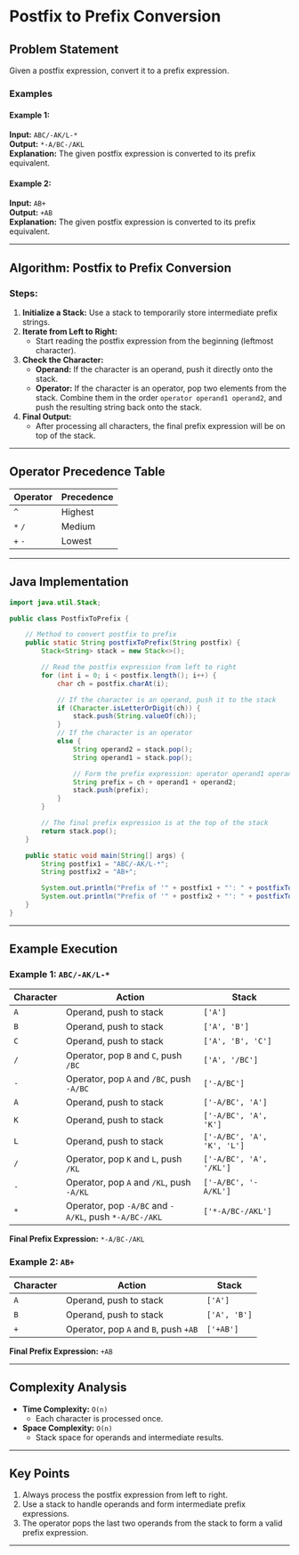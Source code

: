 # Postfix to Prefix Conversion

## Problem Statement
Given a postfix expression, convert it to a prefix expression.

### Examples

#### Example 1:
**Input:** `ABC/-AK/L-*`  
**Output:** `*-A/BC-/AKL`  
**Explanation:** The given postfix expression is converted to its prefix equivalent.

#### Example 2:
**Input:** `AB+`  
**Output:** `+AB`  
**Explanation:** The given postfix expression is converted to its prefix equivalent.

---

## Algorithm: Postfix to Prefix Conversion

### Steps:
1. **Initialize a Stack:** Use a stack to temporarily store intermediate prefix strings.
2. **Iterate from Left to Right:**
   - Start reading the postfix expression from the beginning (leftmost character).
3. **Check the Character:**
   - **Operand:** If the character is an operand, push it directly onto the stack.
   - **Operator:** If the character is an operator, pop two elements from the stack. Combine them in the order `operator operand1 operand2`, and push the resulting string back onto the stack.
4. **Final Output:**
   - After processing all characters, the final prefix expression will be on top of the stack.

---

## Operator Precedence Table

| Operator | Precedence |
|----------|------------|
| `^`      | Highest    |
| `*` `/`  | Medium     |
| `+` `-`  | Lowest     |

---

## Java Implementation
```java
import java.util.Stack;

public class PostfixToPrefix {

    // Method to convert postfix to prefix
    public static String postfixToPrefix(String postfix) {
        Stack<String> stack = new Stack<>();

        // Read the postfix expression from left to right
        for (int i = 0; i < postfix.length(); i++) {
            char ch = postfix.charAt(i);

            // If the character is an operand, push it to the stack
            if (Character.isLetterOrDigit(ch)) {
                stack.push(String.valueOf(ch));
            } 
            // If the character is an operator
            else {
                String operand2 = stack.pop();
                String operand1 = stack.pop();

                // Form the prefix expression: operator operand1 operand2
                String prefix = ch + operand1 + operand2;
                stack.push(prefix);
            }
        }

        // The final prefix expression is at the top of the stack
        return stack.pop();
    }

    public static void main(String[] args) {
        String postfix1 = "ABC/-AK/L-*";
        String postfix2 = "AB+";

        System.out.println("Prefix of '" + postfix1 + "': " + postfixToPrefix(postfix1));
        System.out.println("Prefix of '" + postfix2 + "': " + postfixToPrefix(postfix2));
    }
}
```

---

## Example Execution

### Example 1: `ABC/-AK/L-*`

| Character | Action                                  | Stack               |
|-----------|-----------------------------------------|---------------------|
| `A`       | Operand, push to stack                 | `['A']`             |
| `B`       | Operand, push to stack                 | `['A', 'B']`        |
| `C`       | Operand, push to stack                 | `['A', 'B', 'C']`   |
| `/`       | Operator, pop `B` and `C`, push `/BC`  | `['A', '/BC']`      |
| `-`       | Operator, pop `A` and `/BC`, push `-A/BC` | `['-A/BC']`        |
| `A`       | Operand, push to stack                 | `['-A/BC', 'A']`    |
| `K`       | Operand, push to stack                 | `['-A/BC', 'A', 'K']` |
| `L`       | Operand, push to stack                 | `['-A/BC', 'A', 'K', 'L']` |
| `/`       | Operator, pop `K` and `L`, push `/KL`  | `['-A/BC', 'A', '/KL']` |
| `-`       | Operator, pop `A` and `/KL`, push `-A/KL` | `['-A/BC', '-A/KL']` |
| `*`       | Operator, pop `-A/BC` and `-A/KL`, push `*-A/BC-/AKL` | `['*-A/BC-/AKL']` |

**Final Prefix Expression:** `*-A/BC-/AKL`

### Example 2: `AB+`

| Character | Action                        | Stack        |
|-----------|-------------------------------|--------------|
| `A`       | Operand, push to stack        | `['A']`      |
| `B`       | Operand, push to stack        | `['A', 'B']` |
| `+`       | Operator, pop `A` and `B`, push `+AB` | `['+AB']`   |

**Final Prefix Expression:** `+AB`

---

## Complexity Analysis

- **Time Complexity:** `O(n)`
  - Each character is processed once.
- **Space Complexity:** `O(n)`
  - Stack space for operands and intermediate results.

---

## Key Points
1. Always process the postfix expression from left to right.
2. Use a stack to handle operands and form intermediate prefix expressions.
3. The operator pops the last two operands from the stack to form a valid prefix expression.

---


